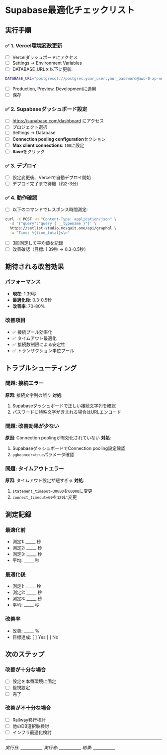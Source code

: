 # Supabase最適化チェックリスト

## 実行手順

### ✅ 1. Vercel環境変数更新
- [ ] Vercelダッシュボードにアクセス
- [ ] Settings → Environment Variables
- [ ] DATABASE_URLを以下に更新:

```bash
DATABASE_URL="postgresql://postgres.your_user:your_password@aws-0-ap-northeast-1.pooler.supabase.com:6543/postgres?sslmode=require&pgbouncer=true&connection_limit=20&pool_timeout=30&statement_timeout=30000&connect_timeout=60&application_name=setlist-studio&pool_mode=transaction"
```

- [ ] Production, Preview, Developmentに適用
- [ ] 保存

### ✅ 2. Supabaseダッシュボード設定
- [ ] https://supabase.com/dashboard にアクセス
- [ ] プロジェクト選択
- [ ] Settings → Database
- [ ] **Connection pooling configuration**セクション
- [ ] **Max client connections**: `100`に設定
- [ ] **Save**をクリック

### ✅ 3. デプロイ
- [ ] 設定変更後、Vercelで自動デプロイ開始
- [ ] デプロイ完了まで待機（約2-3分）

### ✅ 4. 動作確認
- [ ] 以下のコマンドでレスポンス時間測定:

```bash
curl -X POST -H "Content-Type: application/json" \
  -d '{"query":"query { __typename }"}' \
  https://setlist-studio.mosquit.one/api/graphql \
  -w "Time: %{time_total}s\n"
```

- [ ] 3回測定して平均値を記録
- [ ] 改善確認（目標: 1.39秒 → 0.3-0.5秒）

## 期待される改善効果

### パフォーマンス
- **現在**: 1.39秒
- **最適化後**: 0.3-0.5秒
- **改善率**: 70-80%

### 改善項目
- ✅ 接続プール効率化
- ✅ タイムアウト最適化
- ✅ 接続数制限による安定性
- ✅ トランザクション単位プール

## トラブルシューティング

### 問題: 接続エラー
**原因**: 接続文字列の誤り
**対処**: 
1. Supabaseダッシュボードで正しい接続文字列を確認
2. パスワードに特殊文字が含まれる場合はURLエンコード

### 問題: 改善効果が少ない
**原因**: Connection poolingが有効化されていない
**対処**:
1. SupabaseダッシュボードでConnection pooling設定確認
2. `pgbouncer=true`パラメータ確認

### 問題: タイムアウトエラー
**原因**: タイムアウト設定が短すぎる
**対処**:
1. `statement_timeout=30000`を`60000`に変更
2. `connect_timeout=60`を`120`に変更

## 測定記録

### 最適化前
- 測定1: _____ 秒
- 測定2: _____ 秒
- 測定3: _____ 秒
- 平均: _____ 秒

### 最適化後
- 測定1: _____ 秒
- 測定2: _____ 秒
- 測定3: _____ 秒
- 平均: _____ 秒

### 改善率
- 改善: _____ %
- 目標達成: [ ] Yes [ ] No

## 次のステップ

### 改善が十分な場合
- [ ] 設定を本番環境に固定
- [ ] 監視設定
- [ ] 完了

### 改善が不十分な場合
- [ ] Railway移行検討
- [ ] 他のDB選択肢検討
- [ ] インフラ最適化検討

---

*実行日: ___________*
*実行者: ___________*
*結果: ___________*